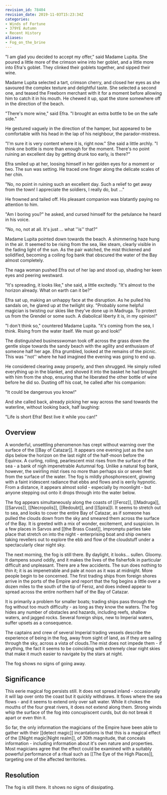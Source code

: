 ```yaml
---
revision_id: 78404
revision_date: 2019-11-03T15:23:34Z
categories:
- Winds of Fortune
- 379YE Autumn
- Recent History
aliases:
- Fog_on_the_brine
---
```



"I am glad you decided to accept my offer," said Madame Lupita. She poured a little more of the crimson wine into her goblet, and a little more into Efra's goblet. They clinked their goblets together, and sipped their wine.

Madame Lupita selected a tart, crimson cherry, and closed her eyes as she savoured the complex texture and delightful taste. She selected a second one, and teased the Freeborn merchant with it for a moment before allowing him to catch it in his mouth. He chewed it up, spat the stone somewhere off in the direction of the beach.

"There's more wine," said Efra. "I brought an extra bottle to be on the safe side." 

He gestured vaguely in the direction of the hamper, but appeared to be comfortable with his head in the lap of his neighbour, the parador-mistress.

"I'm sure it is very content where it is, right now." She said a little archly. "I think one bottle is more than enough for the moment. There's no point ruining an excellent day by getting drunk too early, is there?"

Efra smiled up at her, loosing himself in her golden eyes for a moment or two. The sun was setting. He traced one finger along the delicate scales of her chin.

"No, no point in ruining such an excellent day. Such a relief to get away from the town! I appreciate the soldiers, I really do, but ..."

He frowned and tailed off. His pleasant companion was blatantly paying no attention to him.

"Am I boring you?" he asked, and cursed himself for the petulance he heard in his voice.

"No, no, not at all. It's just ... what ''is'' that?"

Madame Lupita pointed down towards the beach. A shimmering haze hung in the air. It seemed to be rising from the sea, like steam, clearly visible in the fading light of the sun. As the pair watched, the mist thickened and solidified, becoming a coiling fog bank that obscured the water of the Bay almost  completely. 

The naga woman pushed Efra out of her lap and stood up, shading her keen eyes and peering westward.

"It's spreading, it looks like," she said, a little excitedly. "It's almost to the horizon already. What on earth can it be?"

Efra sat up, making an unhappy face at the disruption. As he pulled his sandals on, he glared up at the twilight sky. "Probably some helpful magician is twisting our skies like they've done up in Madruga. To protect us from the Grendel or some such. A diabolical liberty it is, in my opinion!"

"I don't think so," countered Madame Lupita. "it's coming from the sea, I think. Rising from the water itself. We must go and look!"

The distinguished businesswoman took off across the grass down the gentle slope towards the sandy beach with the agility and enthusiasm of someone half her age. Efra grumbled, looked at the remains of the picnic. This was ''not'' where he had imagined the evening was going to end up. 

He considered clearing away properly, and then shrugged. He simply rolled everything up in the blanket, and shoved it into the basket he had brought with him from the shop, ensuring that he liberated the other bottle of wine before he did so. Dusting off his coat, he called after his companion:

"It could be dangerous you know!" 

And she called back, already picking her way across the sand towards the waterline, without looking back, half laughing:

"Life is short Efra! Best live it while you can!"
## Overview
A wonderful, unsettling phenomenon has crept without warning over the surface of the [[Bay of Catazar]]. It appears one evening just as the sun dips below the horizon on the last night of the half-moon before the Equinox. A curling, roiling, pearlescent mist rises from the surface of the sea - a bank of nigh impenetrable Autumnal fog. Unlike a natural fog bank, however, the swirling mist rises no more than perhaps six or seven feet from the surface of the water. The fog is mildly phosphorescent, glowing with a faint iridescent radiance that ebbs and flows and is eerily hypnotic. From a distance, it appears almost solid - especially by moonlight - but anyone stepping out onto it drops through into the water below.

The fog appears simultaneously along the coasts of [[Feroz]], [[Madruga]], [[Sarvos]], [[Necropolis]], [[Redoubt]], and [[Spira]]l. It seems to stretch out to sea, and looks to cover the entire Bay of Catazar, as if someone has pulled the clouds down from the sky and smeared them across the surface of the Bay. It is greeted with a mix of wonder, excitement, and suspicion. In a few places in Sarvos and [[the Brass Coast]], impromptu parties take place that stretch on into the night - enterprising boat and ship owners taking revellers out to explore the ebb and flow of the cloudstuff under a spectacularly clear night sky.

The next morning, the fog is still there. By daylight, it looks... sullen. Gloomy. It dampens sound oddly, and it makes the lives of the fisherfolk in particular difficult and unpleasant. There are a few accidents. The sun does nothing to thin it; it is as impenetrable and pale at noon as it was at midnight. More people begin to be concerned. The first trading ships from foreign shores arrive in the ports of the Empire and report that the fog begins a little over a dozen miles to the south of the tip of Feroz, and does indeed appear to spread across the entire northern half of the Bay of Catazar.

It is primarily a problem for smaller boats; trading ships pass through the fog without too much difficulty - as long as they know the waters. The fog hides any number of obstacles and hazards, including reefs, shallow waters, and jagged rocks. Several foreign ships, new to Imperial waters, suffer upsets as a consequence.

The captains and crew of several Imperial trading vessels describe the experience of being in the fog, away from sight of land, as if they are sailing through the sky, across a vista of clouds.The mist does not impede them - if anything, the fact it seems to be coinciding with extremely clear night skies that make it much easier to navigate by the stars at night.

The fog shows no signs of going away.

## Significance
This eerie magical fog persists still. It does not spread inland - occasionally it will lap over onto the coast but it quickly withdraws. It flows where the sea flows - and it seems to extend only over salt water. While it chokes the mouths of the four great rivers, it does not extend along them. Strong winds whip the surface of the fog into concupiscent curds, but do not break it apart or even thin it.

So far, the only information the magicians of the Empire have been able to gather with their [[detect magic]] incantations is that this is a magical effect of the [[Night magic|Night realm]], of 30th magnitude, that conceals information - including information about it's own nature and properties. Most magicians agree that the effect could be examined with a suitably powerful performance of a ritual such as [[The Eye of the High Places]], targeting one of the affected territories.

## Resolution
The fog is still there. It shows no signs of dissipating.